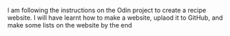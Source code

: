 I am following the instructions on the Odin project to create a recipe website. I will have learnt how to make a website, uplaod it to GitHub, and make some lists on the website by the end